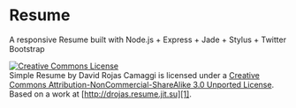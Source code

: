 # Resume

A responsive Resume built with Node.js + Express + Jade + Stylus + Twitter Bootstrap

[![Creative Commons License](http://i.creativecommons.org/l/by-nc-sa/3.0/88x31.png)][0]  
Simple Resume by David Rojas Camaggi is licensed under a [Creative Commons Attribution-NonCommercial-ShareAlike 3.0 Unported License][0].  
Based on a work at [http://drojas.resume.jit.su][1].

[0]: http://creativecommons.org/licenses/by-nc-sa/3.0/
[1]: http://drojas.resume.jit.su

